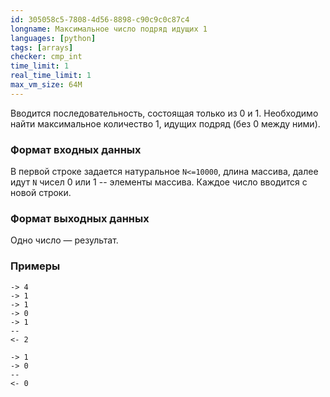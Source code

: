 ```yaml
---
id: 305058c5-7808-4d56-8898-c90c9c0c87c4
longname: Максимальное число подряд идущих 1
languages: [python]
tags: [arrays]
checker: cmp_int
time_limit: 1
real_time_limit: 1
max_vm_size: 64M
---
```



Вводится последовательность, состоящая только из 0 и 1. Необходимо найти максимальное количество 1, идущих подряд (без 0 между ними). 

### Формат входных данных

В первой строке задается натуральное `N<=10000`, длина массива, далее идут `N` чисел 0 или 1 -- элементы массива. Каждое число вводится с новой строки.

### Формат выходных данных

Одно число — результат.

### Примеры

```
-> 4
-> 1
-> 1
-> 0
-> 1
--
<- 2
```

```
-> 1
-> 0
--
<- 0
```
```
